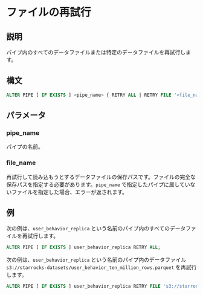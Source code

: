 # ファイルの再試行

## 説明

パイプ内のすべてのデータファイルまたは特定のデータファイルを再試行します。

## 構文

```SQL
ALTER PIPE [ IF EXISTS ] <pipe_name> { RETRY ALL | RETRY FILE '<file_name>' }
```

## パラメータ

### pipe_name

パイプの名前。

### file_name

再試行して読み込もうとするデータファイルの保存パスです。ファイルの完全な保存パスを指定する必要があります。`pipe_name` で指定したパイプに属していないファイルを指定した場合、エラーが返されます。

## 例

次の例は、`user_behavior_replica` という名前のパイプ内のすべてのデータファイルを再試行します。

```SQL
ALTER PIPE [ IF EXISTS ] user_behavior_replica RETRY ALL;
```

次の例は、`user_behavior_replica` という名前のパイプ内のデータファイル `s3://starrocks-datasets/user_behavior_ten_million_rows.parquet` を再試行します。

```SQL
ALTER PIPE [ IF EXISTS ] user_behavior_replica RETRY FILE 's3://starrocks-datasets/user_behavior_ten_million_rows.parquet';
```